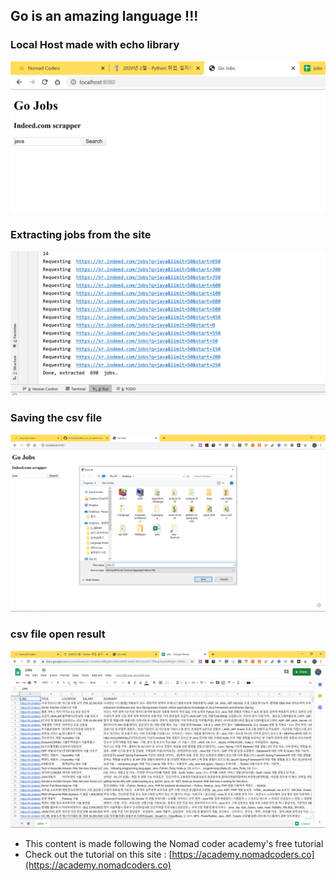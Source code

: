 ## Go is an amazing language !!! 

### Local Host made with echo library

![README%20md/Untitled.png](captures/Untitled.png)

### Extracting jobs from the site

![README%20md/Untitled%201.png](captures/Untitled%201.png)

### Saving the csv file

![README%20md/Untitled%202.png](captures/Untitled%202.png)

### csv file open result

![README%20md/Untitled%203.png](captures/Untitled%203.png)

- This content is made following the Nomad coder academy's free tutorial
- Check out the tutorial on this site : [https://academy.nomadcoders.co](https://academy.nomadcoders.co)
